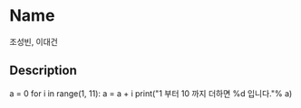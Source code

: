 # Name
조성빈, 이대건
## Description
a = 0
for i in range(1, 11):
  a = a + i
print("1 부터 10 까지 더하면 %d 입니다."% a)
